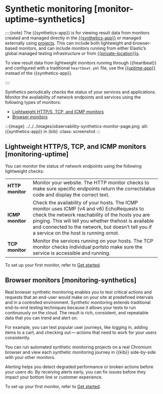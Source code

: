 # Synthetic monitoring [monitor-uptime-synthetics]

::::{note}
The {{synthetics-app}} is for viewing result data from monitors created and managed directly in the [{{synthetics-app}}](../../../solutions/observability/apps/create-monitors-in-synthetics-app.md) or managed externally using [projects](../../../solutions/observability/apps/create-monitors-with-project-monitors.md). This can include both lightweight and browser-based monitors, and can include monitors running from either Elastic’s global managed testing infrastructure or from [{{private-location}}s](../../../solutions/observability/apps/monitor-resources-on-private-networks.md).

To view result data from lightweight monitors running through {{heartbeat}} and configured with a traditional `heartbeat.yml` file, use the [{{uptime-app}}](../../../solutions/observability/apps/uptime-monitoring-deprecated.md) instead of the {{synthetics-app}}.

::::


Synthetics periodically checks the status of your services and applications. Monitor the availability of network endpoints and services using the following types of monitors:

* [Lightweight HTTP/S, TCP, and ICMP monitors](../../../solutions/observability/apps/synthetic-monitoring.md#monitoring-uptime)
* [Browser monitors](../../../solutions/observability/apps/synthetic-monitoring.md#monitoring-synthetics)

:::{image} ../../../images/observability-synthetics-monitor-page.png
:alt: {{synthetics-app}} in {kib}
:class: screenshot
:::


## Lightweight HTTP/S, TCP, and ICMP monitors [monitoring-uptime]

You can monitor the status of network endpoints using the following lightweight checks:

|     |     |
| --- | --- |
| **HTTP monitor** | Monitor your website. The HTTP monitor checks to make sure specific endpoints return the correctstatus code and display the correct text. |
| **ICMP monitor** | Check the availability of your hosts. The ICMP monitor uses ICMP (v4 and v6) EchoRequests to check the network reachability of the hosts you are pinging. This will tell you whether thehost is available and connected to the network, but doesn’t tell you if a service on the host is running ornot. |
| **TCP monitor** | Monitor the services running on your hosts. The TCP monitor checks individual portsto make sure the service is accessible and running. |

To set up your first monitor, refer to [Get started](../../../solutions/observability/apps/get-started.md).


## Browser monitors [monitoring-synthetics]

Real browser synthetic monitoring enables you to test critical actions and requests that an end-user would make on your site at predefined intervals and in a controlled environment. Synthetic monitoring extends traditional end-to-end testing techniques because it allows your tests to run continuously on the cloud. The result is rich, consistent, and repeatable data that you can trend and alert on.

For example, you can test popular user journeys, like logging in, adding items to a cart, and checking out — actions that need to work for your users consistently.

You can run automated synthetic monitoring projects on a real Chromium browser and view each synthetic monitoring journey in {{kib}} side-by-side with your other monitors.

Alerting helps you detect degraded performance or broken actions before your users do. By receiving alerts early, you can fix issues before they impact your bottom line or customer experience.

To set up your first monitor, refer to [Get started](../../../solutions/observability/apps/get-started.md).




















